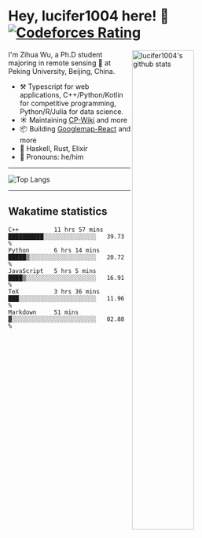 # Hey, lucifer1004 here! :wave: [![Codeforces Rating](https://cfrating.ihcr.top/?user=lucifer1004&style=flat-square)](https://codeforces.com/profile/lucifer1004)

<img width="50%" align="right" alt="lucifer1004's github stats" src="https://github-readme-stats.vercel.app/api?username=lucifer1004&show_icons=true">

I'm Zihua Wu, a Ph.D student majoring in remote sensing :satellite: at Peking University, Beijing, China.

- :hammer_and_pick: Typescript for web applications, C++/Python/Kotlin for competitive programming, Python/R/Julia for data science.
- :sunny: Maintaining [CP-Wiki](https://cp-wiki.vercel.app) and more 
- :package: Building [Googlemap-React](https://github.com/googlemap-react/googlemap-react) and more
- :seedling: Haskell, Rust, Elixir
- :man: Pronouns: he/him

---

![Top Langs](https://github-readme-stats.vercel.app/api/top-langs/?username=lucifer1004&layout=compact)

---

## Wakatime statistics

<!--START_SECTION:waka-->
```text
C++          11 hrs 57 mins  ██████████░░░░░░░░░░░░░░░   39.73 % 
Python       6 hrs 14 mins   █████▒░░░░░░░░░░░░░░░░░░░   20.72 % 
JavaScript   5 hrs 5 mins    ████▒░░░░░░░░░░░░░░░░░░░░   16.91 % 
TeX          3 hrs 36 mins   ███░░░░░░░░░░░░░░░░░░░░░░   11.96 % 
Markdown     51 mins         ▓░░░░░░░░░░░░░░░░░░░░░░░░   02.88 % 
```
<!--END_SECTION:waka-->
